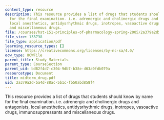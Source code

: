 ```yaml
---
content_type: resource
description: This resource provides a list of drugs that students should know by name
  for the final examination. i.e. adrenergic and cholinergic drugs and antagonists,
  local anesthetics, antidysrhythmic drugs, inotropes, vasoactive drugs, immunosuppressants
  and miscellaneous drugs.
file: /courses/hst-151-principles-of-pharmacology-spring-2005/2a379a2d5a4d88ac5b1cfb50abd858f4_midterm_drug.pdf
file_size: 133738
file_type: application/pdf
learning_resource_types: []
license: https://creativecommons.org/licenses/by-nc-sa/4.0/
ocw_type: OCWFile
parent_title: Study Materials
parent_type: CourseSection
parent_uid: bd82f4d7-c304-9db7-b38e-d63a9fdb079a
resourcetype: Document
title: midterm_drug.pdf
uid: 2a379a2d-5a4d-88ac-5b1c-fb50abd858f4
---
```

This resource provides a list of drugs that students should know by name for the final examination. i.e. adrenergic and cholinergic drugs and antagonists, local anesthetics, antidysrhythmic drugs, inotropes, vasoactive drugs, immunosuppressants and miscellaneous drugs.